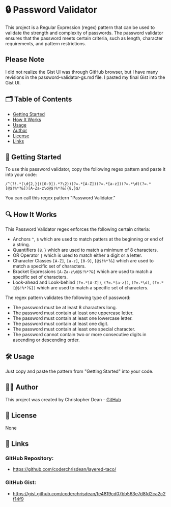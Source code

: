 # 🔒 Password Validator

This project is a Regular Expression (regex) pattern that can be used to validate the strength and complexity of passwords.  The password validator ensures that the password meets certain criteria, such as length, character requirements, and pattern restrictions.

## Please Note

I did not realize the Gist UI was through GitHub browser, but I have many revisions in the password-validator-gs.md file.  I pasted my final Gist into the Gist UI.
## 🗂️ Table of Contents

- [Getting Started](#getting-started)
- [How It Works](#how-it-works)
- [Usage](#usage)
- [Author](#author)
- [License](#license)
- [Links](#links)

## 🚀 Getting Started

To use this password validator, copy the following regex pattern and paste it into your code:

```
/^(?!.*(\d{2,}|([0-9]).*?\2))(?=.*[A-Z])(?=.*[a-z])(?=.*\d)(?=.*[@$!%*?&])[A-Za-z\d@$!%*?&]{8,}$/
```

You can call this regex pattern "Password Validator."


## 🔍 How It Works

This Password Validator regex enforces the following certain criteria:

- Anchors `^`, `$` which are used to match patters at the beginning or end of a string.
- Quantifiers `{8,}` which are used to match a minimum of 8 characters.
- OR Operator `|` which is used to match either a digit or a letter.
- Character Classes `[A-Z]`, `[a-z]`, `[0-9]`, `[@$!%*?&]` which are used to match a specific set of characters.
- Bracket Expressions `[A-Za-z\d@$!%*?&]` which are used to match a specific set of characters.
- Look-ahead and Look-behind `(?=.*[A-Z])`, `(?=.*[a-z])`, `(?=.*\d)`, `(?=.*[@$!%*?&])` which are used to match a specific set of characters.

The regex pattern validates the following type of password:

- The password must be at least 8 characters long.
- The password must contain at least one uppercase letter.
- The password must contain at least one lowercase letter.
- The password must contain at least one digit.
- The password must contain at least one special character.
- The password cannot contain two or more consecutive digits in ascending or descending order.

## 🛠️ Usage

Just copy and paste the pattern from "Getting Started" into your code.

## 🧑‍💻 Author

This project was created by Christopher Dean - [GitHub](https://github.com/coderchrisdean/)

## 📝 License

None

## 🔗 Links

### GitHub Repository:
 - https://github.com/coderchrisdean/layered-taco/

 ### GitHub Gist:
  - https://gist.github.com/coderchrisdean/fe4819cd07bb563e7d8fd2ca2c2f14f9


